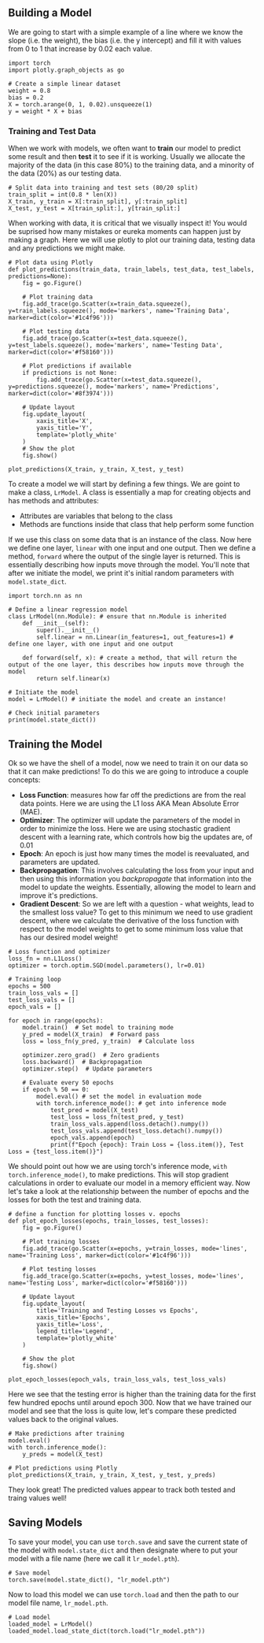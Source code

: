 ## Building a Model

We are going to start with a simple example of a line where we know the slope (i.e. the weight), the bias (i.e. the y intercept) and fill it with values from 0 to 1 that increase by 0.02 each value.

```{python}
import torch
import plotly.graph_objects as go

# Create a simple linear dataset
weight = 0.8
bias = 0.2
X = torch.arange(0, 1, 0.02).unsqueeze(1)
y = weight * X + bias
```

### Training and Test Data

When we work with models, we often want to **train** our model to predict some result and then **test** it to see if it is working. Usually we allocate the majority of the data (in this case 80%) to the training data, and a minority of the data (20%) as our testing data.

```{python}
# Split data into training and test sets (80/20 split)
train_split = int(0.8 * len(X))
X_train, y_train = X[:train_split], y[:train_split]
X_test, y_test = X[train_split:], y[train_split:]
```

When working with data, it is critical that we visually inspect it! You would be suprised how many mistakes or eureka moments can happen just by making a graph. Here we will use plotly to plot our training data, testing data and any predictions we might make.

```{python}
# Plot data using Plotly
def plot_predictions(train_data, train_labels, test_data, test_labels, predictions=None):
    fig = go.Figure()
    
    # Plot training data
    fig.add_trace(go.Scatter(x=train_data.squeeze(), y=train_labels.squeeze(), mode='markers', name='Training Data', marker=dict(color='#1c4f96')))
    
    # Plot testing data
    fig.add_trace(go.Scatter(x=test_data.squeeze(), y=test_labels.squeeze(), mode='markers', name='Testing Data', marker=dict(color='#f58160')))
    
    # Plot predictions if available
    if predictions is not None:
        fig.add_trace(go.Scatter(x=test_data.squeeze(), y=predictions.squeeze(), mode='markers', name='Predictions', marker=dict(color='#8f3974')))
    
    # Update layout
    fig.update_layout(
        xaxis_title='X',
        yaxis_title='Y',
        template='plotly_white'
    )
    # Show the plot
    fig.show()

plot_predictions(X_train, y_train, X_test, y_test)
```

To create a model we will start by defining a few things. We are goint to make a class, `LrModel`. A class is essentially a map for creating objects and has methods and attributes:
- Attributes are variables that belong to the class
- Methods are functions inside that class that help perform some function

If we use this class on some data that is an instance of the class. Now here we define one layer, `linear` with one input and one output. Then we define a method, `forward` where the output of the single layer is returned. This is essentially describing how inputs move through the model. You'll note that after we initiate the model, we print it's initial random parameters with `model.state_dict`.

```{python}
import torch.nn as nn

# Define a linear regression model
class LrModel(nn.Module): # ensure that nn.Module is inherited
    def __init__(self):
        super().__init__()
        self.linear = nn.Linear(in_features=1, out_features=1) # define one layer, with one input and one output
    
    def forward(self, x): # create a method, that will return the output of the one layer, this describes how inputs move through the model 
        return self.linear(x)

# Initiate the model
model = LrModel() # initiate the model and create an instance!

# Check initial parameters
print(model.state_dict()) 
```

## Training the Model

Ok so we have the shell of a model, now we need to train it on our data so that it can make predictions! To do this we are going to introduce a couple concepts:
- **Loss Function**: measures how far off the predictions are from the real data points. Here we are using the L1 loss AKA Mean Absolute Error (MAE). 
- **Optimizer**: The optimizer will update the parameters of the model in order to minimize the loss. Here we are using stochastic gradient descent with a learning rate, which controls how big the updates are, of 0.01
- **Epoch**: An epoch is just how many times the model is reevaluated, and parameters are updated. 
- **Backpropagation**: This involves calculating the loss from your input and then using this information you *backpropagate* that information into the model to update the weights. Essentially, allowing the model to learn and improve it's predictions.
- **Gradient Descent**: So we are left with a question - what weights, lead to the smallest loss value? To get to this minimum we need to use gradient descent, where we calculate the derivative of the loss function with respect to the model weights to get to some minimum loss value that has our desired model weight!

```{python}
# Loss function and optimizer
loss_fn = nn.L1Loss()
optimizer = torch.optim.SGD(model.parameters(), lr=0.01)

# Training loop
epochs = 500
train_loss_vals = []
test_loss_vals = []
epoch_vals = []

for epoch in range(epochs):
    model.train()  # Set model to training mode
    y_pred = model(X_train)  # Forward pass
    loss = loss_fn(y_pred, y_train)  # Calculate loss
    
    optimizer.zero_grad()  # Zero gradients
    loss.backward()  # Backpropagation
    optimizer.step()  # Update parameters
    
    # Evaluate every 50 epochs
    if epoch % 50 == 0:
        model.eval() # set the model in evaluation mode
        with torch.inference_mode(): # get into inference mode
            test_pred = model(X_test)
            test_loss = loss_fn(test_pred, y_test)
            train_loss_vals.append(loss.detach().numpy())
            test_loss_vals.append(test_loss.detach().numpy())
            epoch_vals.append(epoch)
            print(f"Epoch {epoch}: Train Loss = {loss.item()}, Test Loss = {test_loss.item()}")
```

We should point out how we are using torch's inference mode, `with torch.inference_mode()`, to make predictions. This will stop gradient calculations in order to evaluate our model in a memory efficient way. Now let's take a look at the relationship between the number of epochs and the losses for both the test and training data. 

```{python}
# define a function for plotting losses v. epochs
def plot_epoch_losses(epochs, train_losses, test_losses):
    fig = go.Figure()
    
    # Plot training losses
    fig.add_trace(go.Scatter(x=epochs, y=train_losses, mode='lines', name='Training Loss', marker=dict(color='#1c4f96')))
    
    # Plot testing losses
    fig.add_trace(go.Scatter(x=epochs, y=test_losses, mode='lines', name='Testing Loss', marker=dict(color='#f58160')))
    
    # Update layout
    fig.update_layout(
        title='Training and Testing Losses vs Epochs',
        xaxis_title='Epochs',
        yaxis_title='Loss',
        legend_title='Legend',
        template='plotly_white'
    )
    
    # Show the plot
    fig.show()

plot_epoch_losses(epoch_vals, train_loss_vals, test_loss_vals)
```

Here we see that the testing error is higher than the training data for the first few hundred epochs until around epoch 300. Now that we have trained our model and see that the loss is quite low, let's compare these predicted values back to the original values.

```{python}
# Make predictions after training
model.eval()
with torch.inference_mode():
    y_preds = model(X_test)

# Plot predictions using Plotly
plot_predictions(X_train, y_train, X_test, y_test, y_preds)
```

They look great! The predicted values appear to track both tested and traing values well!


## Saving Models

To save your model, you can use `torch.save` and save the current state of the model with `model.state_dict` and then designate where to put your model with a file name (here we call it `lr_model.pth`).

```{python}
# Save model
torch.save(model.state_dict(), "lr_model.pth")
```

Now to load this model we can use `torch.load` and then the path to our model file name, `lr_model.pth`.

```{python}
# Load model
loaded_model = LrModel()
loaded_model.load_state_dict(torch.load("lr_model.pth"))
```
